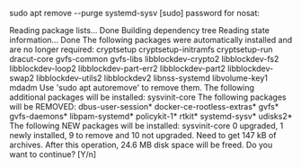 sudo apt remove --purge systemd-sysv
[sudo] password for nosat:

Reading package lists... Done
Building dependency tree
Reading state information... Done
The following packages were automatically installed and are no longer required:
  cryptsetup cryptsetup-initramfs cryptsetup-run dracut-core gvfs-common gvfs-libs libblockdev-crypto2 libblockdev-fs2 libblockdev-loop2 libblockdev-part-err2 libblockdev-part2 libblockdev-swap2 libblockdev-utils2 libblockdev2
  libnss-systemd libvolume-key1 mdadm
Use 'sudo apt autoremove' to remove them.
The following additional packages will be installed:
  sysvinit-core
The following packages will be REMOVED:
  dbus-user-session* docker-ce-rootless-extras* gvfs* gvfs-daemons* libpam-systemd* policykit-1* rtkit* systemd-sysv* udisks2*
The following NEW packages will be installed:
  sysvinit-core
0 upgraded, 1 newly installed, 9 to remove and 10 not upgraded.
Need to get 147 kB of archives.
After this operation, 24.6 MB disk space will be freed.
Do you want to continue? [Y/n]

